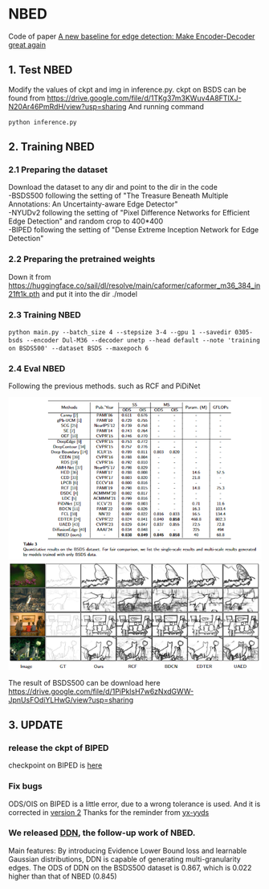 # NBED
Code of paper [A new baseline for edge detection: Make Encoder-Decoder great again](https://arxiv.org/pdf/2409.14976)


## 1. Test NBED  
Modify the values of ckpt and img in inference.py. ckpt on BSDS can be found from 
https://drive.google.com/file/d/1TKg37m3KWuv4A8FTlXJ-N20Ar46PmRdH/view?usp=sharing
And running command
```
python inference.py
```

## 2. Training NBED
### 2.1 Preparing the dataset
Download the dataset to any dir and point to the dir in the code  
-BSDS500 following the setting of "The Treasure Beneath Multiple Annotations: An Uncertainty-aware Edge Detector"  
-NYUDv2 following the setting of "Pixel Difference Networks for Efficient Edge Detection"  and random crop to 400*400  
-BIPED following the setting of "Dense Extreme Inception Network for Edge Detection"  
### 2.2 Preparing the pretrained weights
Down it from https://huggingface.co/sail/dl/resolve/main/caformer/caformer_m36_384_in21ft1k.pth
and put it into the dir ./model
### 2.3 Training NBED
```
python main.py --batch_size 4 --stepsize 3-4 --gpu 1 --savedir 0305-bsds --encoder Dul-M36 --decoder unetp --head default --note 'training on BSDS500' --dataset BSDS --maxepoch 6
```
### 2.4 Eval NBED
Following the previous methods. such as RCF and PiDiNet

![Result of BSDS](./Imgs/BSDS.png "Result of BSDS")
![Img of BSDS](./Imgs/Imgs-bsds.png "Img of BSDS")

The result of BSDS500 can be download here
https://drive.google.com/file/d/1PiPklsH7w6zNxdGWW-JpnUsFOdiYLHwG/view?usp=sharing

## 3. UPDATE  
### release the ckpt of BIPED
checkpoint on BIPED is [here](https://drive.google.com/file/d/1IJO3VYrzi1Rp6YS4CzawZTrggxzz5cBx/view?usp=drive_link)  
### Fix bugs
ODS/OIS on BIPED is a little error, due to a wrong tolerance is used. And it is corrected in [version 2](https://arxiv.org/pdf/2409.14976)  Thanks for the reminder from [yx-yyds](https://github.com/yx-yyds)

### **We released [DDN](https://github.com/Li-yachuan/DDN), the follow-up work of NBED.**
Main features: By introducing Evidence Lower Bound loss and learnable Gaussian distributions, DDN is capable of generating multi-granularity edges. The ODS of DDN on the BSDS500 dataset is 0.867, which is 0.022 higher than that of NBED (0.845)

